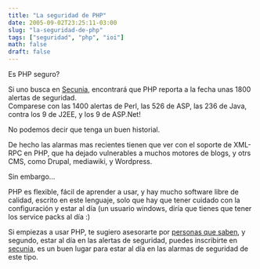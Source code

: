 ```yaml
---
title: "La seguridad de PHP"
date: 2005-09-02T23:25:11-03:00
slug: "la-seguridad-de-php"
tags: ["seguridad", "php", "ioi"]
math: false
draft: false
---
```


Es PHP seguro?

Si uno busca en [Secunia](http://www.secunia.com/), encontrará que PHP
reporta a la fecha unas 1800 alertas de seguridad.\
Comparese con las 1400 alertas de Perl, las 526 de ASP, las 236 de Java,
contra los 9 de J2EE, y los 9 de ASP.Net!

No podemos decir que tenga un buen historial.

De hecho las alarmas mas recientes tienen que ver con el soporte de
XML-RPC en PHP, que ha dejado vulnerables a muchos motores de blogs, y
otrs CMS, como Drupal, mediawiki, y Wordpress.

Sin embargo\...

PHP es flexible, fácil de aprender a usar, y hay mucho software libre de
calidad, escrito en este lenguaje, solo que hay que tener cuidado con la
configuración y estar al día (un usuario windows, diría que tienes que
tener los service packs al día :)

Si empiezas a usar PHP, te sugiero asesorarte por [personas que
saben](http://php.apsique.com/), y segundo, estar al día en las alertas
de seguridad, puedes inscribirte en
[secunia](http://secunia.com/secunia_security_advisories/), es un buen
lugar para estar al día en las alarmas de seguridad de este tipo.
